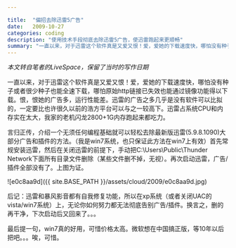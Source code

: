 ```yaml
---

title:  "偏招去除迅雷5广告"
date:   2009-10-27
categories: coding
description: "使用技术手段彻底去除迅雷5广告，使迅雷跑起来更顺畅"
summary: "一直以来，对于迅雷这个软件真是又爱又恨！爱，爱她的下载速度快，哪怕没有种子或者很少种子也能全速下载，哪怕原始http链接已失效也能通过镜像功能得以下载。恨，恨她的广告多，运行性能差。迅雷的广告之多几乎是没有软件可以比拟的，一定要比也许很久以前的浩方平台可以与之一较高下。迅雷占系统CPU和内存实在太大，我家的老机闪龙2800+1G内存跑起来都吃力。"
---
```


*本文转自笔者的LiveSpace，保留了当时的写作日期*

一直以来，对于迅雷这个软件真是又爱又恨！爱，爱她的下载速度快，哪怕没有种子或者很少种子也能全速下载，哪怕原始http链接已失效也能通过镜像功能得以下载。恨，恨她的广告多，运行性能差。迅雷的广告之多几乎是没有软件可以比拟的，一定要比也许很久以前的浩方平台可以与之一较高下。迅雷占系统CPU和内存实在太大，我家的老机闪龙2800+1G内存跑起来都吃力。

言归正传，介绍一个无须任何编程基础就可以轻松去除最新版迅雷(5.9.8.1090)大部分广告和插件的方法。（我是win7系统，也只保证此方法在win7上有效）首先常规安装迅雷，然后在关闭迅雷的前提下，手动把C:\\Users\\Public\\Thunder Network下面所有目录文件删除（某些文件删不掉，无视）。再次启动迅雷，广告/插件全部没有了。上图为证。

![e0c8aa9d]({{ site.BASE_PATH }}/assets/cloud/2009/e0c8aa9d.jpg)

后记：迅雷和暴风影音都有自我修复功能，所以在xp系统（或者关闭UAC的vista/win7系统）上，无论你如何努力都无法彻底告别广告/插件。换言之，删的再干净，下次启动后又回来了。。。

最后提一句，win7真的好用，可惜价格太高。微软想在中国搞正版，等10年以后把吧。。。唉，可惜。